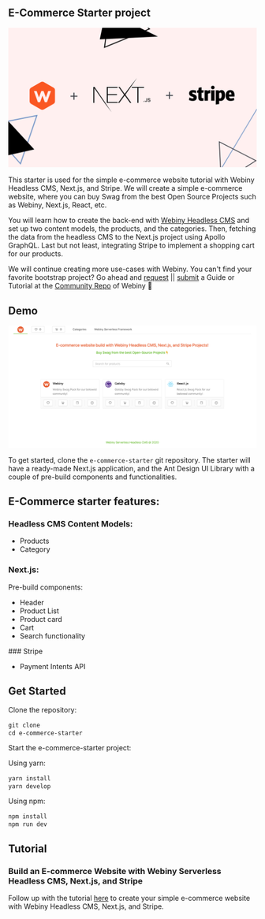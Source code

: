 ## E-Commerce Starter project

![Cover](/cover.png)

This starter is used for the simple e-commerce website tutorial with Webiny Headless CMS, Next.js, and Stripe. We will create a simple e-commerce website, where you can buy Swag from the best Open Source Projects such as Webiny, Next.js, React, etc.

You will learn how to create the back-end with [Webiny Headless CMS](http://docs.webiny.com/docs/webiny-apps/headless-cms/features/content-modeling) and set up two content models, the products, and the categories. Then, fetching the data from the headless CMS to the Next.js project using Apollo GraphQL.
Last but not least, integrating Stripe to implement a shopping cart for our products.

We will continue creating more use-cases with Webiny. You can't find your favorite bootstrap project? Go ahead and [request](https://github.com/webiny/community/issues/new?assignees=&labels=&template=submit-a-request-for-a-tutorial-guide.md&title=%5BTOPIC%5D) || [submit](https://github.com/webiny/community/issues/new?assignees=&labels=&template=submit-a-tutorial-guide.md&title=%5BSUBMIT%5D) a Guide or Tutorial at the [Community Repo](https://github.com/webiny/community/issues/new/choose) of Webiny 🚀

## Demo

![Demo](/demo.png)

To get started, clone the `e-commerce-starter` git repository.
The starter will have a ready-made Next.js application, and the Ant Design UI Library with a couple of pre-build components and functionalities.

## E-Commerce starter features:

### Headless CMS Content Models:

-   Products
-   Category

### Next.js:

Pre-build components:

-   Header
-   Product List
-   Product card
-   Cart
-   Search functionality

### Stripe

-   Payment Intents API

## Get Started

Clone the repository:

```
git clone
cd e-commerce-starter
```

Start the e-commerce-starter project:

Using yarn:

```
yarn install
yarn develop
```

Using npm:

```
npm install
npm run dev
```

## Tutorial

### Build an E-commerce Website with Webiny Serverless Headless CMS, Next.js, and Stripe

Follow up with the tutorial [here]() to create your simple e-commerce website with Webiny Headless CMS, Next.js, and Stripe.

